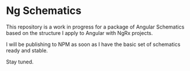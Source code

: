 # Ng Schematics

This repository is a work in progress for a package of Angular Schematics based on the structure I apply to Angular with NgRx projects.

I will be publishing to NPM as soon as I have the basic set of schematics ready and stable.

Stay tuned.
